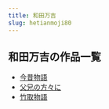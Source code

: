 ```yaml
---
title: 和田万吉
slug: hetianmoji80
---
```


## 和田万吉の作品一覧

- [今昔物語](jinxiwuyu-77c)
- [父兄の方々に](fuxiongnofangni-a60)
- [竹取物語](zhuquwuyu-744)
